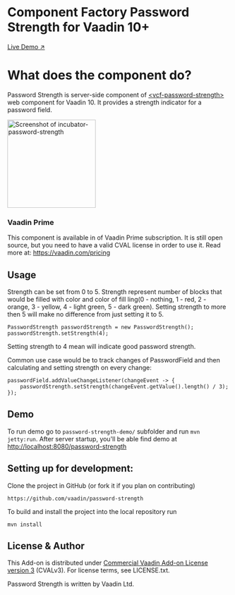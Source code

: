 # Component Factory Password Strength for Vaadin 10+

[Live Demo ↗](https://incubator.app.fi/password-strength-demo/password-strength)

# What does the component do?

Password Strength is server-side component of [&lt;vcf-password-strength&gt;](https://github.com/vaadin-component-factory/vcf-password-strength) web component for Vaadin 10. 
It provides a strength indicator for a password field. 

[<img src="https://raw.githubusercontent.com/vaadin/incubator-password-strength/master/screenshot.gif" width="200" alt="Screenshot of incubator-password-strength">](https://vaadin.com/directory/component/vaadin-component-factoryvcf-password-strength)

### Vaadin Prime
This component is available in of Vaadin Prime subscription. It is still open source, but you need to have a valid CVAL license in order to use it. Read more at: https://vaadin.com/pricing

## Usage

Strength can be set from 0 to 5. Strength represent number of blocks that would be filled with color and color of fill
ling(0 - nothing, 1 - red, 2 - orange, 3 - yellow, 4 - light green, 5 - dark green). Setting strength to more then 5 will make no difference from just setting it to 5.

```
PasswordStrength passwordStrength = new PasswordStrength();
passwordStrength.setStrength(4);
```
Setting strength to 4 mean will indicate good password strength. 

Common use case would be to track changes of PasswordField and then calculating and setting strength on every change: 
```
passwordField.addValueChangeListener(changeEvent -> {
    passwordStrength.setStrength(changeEvent.getValue().length() / 3);
});
```  

## Demo
To run demo go to `password-strength-demo/` subfolder and run `mvn jetty:run`.
After server startup, you'll be able find demo at [http://localhost:8080/password-strength](http://localhost:8080/password-strength)

## Setting up for development:

Clone the project in GitHub (or fork it if you plan on contributing)

```
https://github.com/vaadin/password-strength
```

To build and install the project into the local repository run 

```mvn install ```

## License & Author

This Add-on is distributed under [Commercial Vaadin Add-on License version 3](http://vaadin.com/license/cval-3) (CVALv3). For license terms, see LICENSE.txt.

Password Strength is written by Vaadin Ltd.

